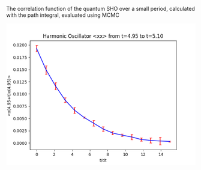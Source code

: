 The correlation function of the quantum SHO over a small period, calculated with the path integral, evaluated using MCMC

![alt text](sho_correlation_function.png "Title")
